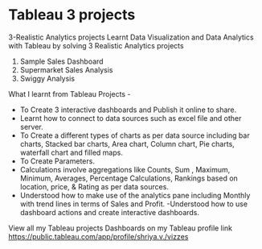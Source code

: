 # Tableau 3 projects
3-Realistic Analytics projects
Learnt Data Visualization and Data Analytics with Tableau by solving 3 Realistic Analytics projects

1. Sample Sales Dashboard
2. Supermarket Sales Analysis
3. Swiggy Analysis

What I learnt from Tableau Projects -
- To Create 3 interactive dashboards and Publish it online to share.
- Learnt how to connect to data sources such as excel file and other server.
- To Create a different types of charts  as per data source including bar charts, Stacked bar charts, Area chart, Column chart, Pie charts, waterfall chart and filled maps.
- To Create Parameters.
- Calculations involve aggregations like Counts, Sum , Maximum, Minimum, Averages, Percentage Calculations, Rankings based on location, price, & Rating as per data sources.
- Understood how to make use of the analytics pane including Monthly with trend lines in terms of Sales and Profit.
-Understood how to use dashboard actions and create interactive dashboards.

View all my Tableau projects Dashboards on my Tableau profile link
https://public.tableau.com/app/profile/shriya.v./vizzes
